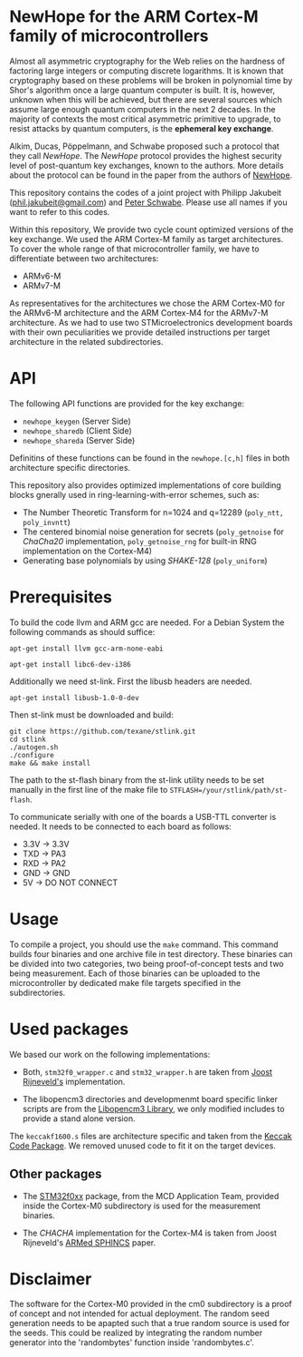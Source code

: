# NewHope for the ARM Cortex-M family of microcontrollers

Almost all asymmetric cryptography for the Web relies on the
hardness of factoring large integers or computing discrete logarithms. 
It is known that cryptography based on these problems will be broken in polynomial
time by Shor's algorithm once a large quantum computer is built. It is, however, unknown when this will be achieved, but there are several sources which assume large enough quantum computers
in the next 2 decades. In the majority of contexts the most critical asymmetric primitive to upgrade, to
resist attacks by quantum computers, is the **ephemeral key exchange**.

Alkim, Ducas, Pöppelmann, and Schwabe proposed such a protocol that they call _NewHope_. The _NewHope_ protocol provides the highest security level of post-quantum key exchanges, known to the authors. 
More details about the protocol can be found in the paper from the authors of [NewHope](https://cryptojedi.org/papers/newhope-20151207.pdf).

This repository contains the codes of a joint project with Philipp Jakubeit (phil.jakubeit@gmail.com) and [Peter Schwabe](cryptojedi.org). Please use all names if you want to refer to this codes.

Within this repository, We provide two cycle count optimized versions of the key exchange. We used the ARM Cortex-M family as target architectures. To cover the whole range of that microcontroller family, we have to differentiate between two architectures:

* ARMv6-M 
* ARMv7-M

As representatives for the architectures we chose the ARM Cortex-M0 for the ARMv6-M architecture and the ARM Cortex-M4 for the ARMv7-M architecture. As we had to use two STMicroelectronics development boards with their own peculiarities we provide detailed instructions per target architecture in the related subdirectories. 

# API

The following API functions are provided for the key exchange:

* `newhope_keygen` (Server Side)
* `newhope_sharedb` (Client Side)
* `newhope_shareda` (Server Side)

Definitins of these functions can be found in the `newhope.[c,h]` files in both architecture specific directories.


This repository also provides optimized implementations of core building blocks gnerally used in ring-learning-with-error schemes, such as:

* The Number Theoretic Transform for n=1024 and q=12289 (`poly_ntt, poly_invntt`)
* The centered binomial noise generation for secrets (`poly_getnoise` for _ChaCha20_ implementation, `poly_getnoise_rng` for built-in RNG implementation on the Cortex-M4)
* Generating base polynomials by using _SHAKE-128_ (`poly_uniform`)



# Prerequisites


To build the code llvm and ARM gcc are needed. For a 
Debian System the following commands as should suffice:
```
apt-get install llvm gcc-arm-none-eabi
 
apt-get install libc6-dev-i386 

```

Additionally we need st-link. First the libusb headers are needed. 

```
apt-get install libusb-1.0-0-dev 
```
Then st-link must be downloaded and build:
```
git clone https://github.com/texane/stlink.git
cd stlink
./autogen.sh
./configure
make && make install 
```

The path to the st-flash binary from the st-link utility needs to be set manually in the first line of the make file to `STFLASH=/your/stlink/path/st-flash`.

To communicate serially with one of the boards a USB-TTL converter is 
needed. It needs to be connected to each board as follows:

* 3.3V → 3.3V
* TXD → PA3
* RXD → PA2
* GND → GND
* 5V → DO NOT CONNECT


# Usage

To compile a project, you should use the `make` command. This command builds four binaries and one archive file in test directory. These binaries can be divided into two categories, two being proof-of-concept tests and two being measurement. Each of those binaries can be uploaded to the microcontroller by dedicated make file targets specified in the subdirectories. 



# Used packages


We based our work on the following implementations:

* Both, `stm32f0_wrapper.c` and `stm32_wrapper.h` are taken from 
[Joost Rijneveld's](https://github.com/joostrijneveld/STM32-getting-started) implementation. 

* The libopencm3 directories and developmenmt board specific linker scripts are 
from the [Libopencm3 Library](http://www.libopencm3.org/wiki/Main_Page),
we only modified includes to provide a stand alone version.

The `keccakf1600.s` files are architecture specific and taken from the [Keccak Code Package](https://github.com/gvanas/KeccakCodePackage). We removed unused code to fit it on the target devices.


## Other packages

* The [STM32f0xx](http://munacl.cryptojedi.org/curve25519-cortexm0.shtml) package, from the MCD Application Team, provided inside the Cortex-M0 subdirectory is used for the measurement binaries.

* The _CHACHA_ implementation for the Cortex-M4 is taken from Joost Rijneveld's [ARMed SPHINCS](https://joostrijneveld.nl/papers/armedsphincs/) paper. 



# Disclaimer

The software for the Cortex-M0 provided in the cm0 subdirectory is a proof of concept 
and not intended for actual deployment. The random 
seed generation needs to be apapted such that a true random source 
is used for the seeds. This could be realized by integrating the 
random number generator into the 'randombytes' function inside 
'randombytes.c'.
